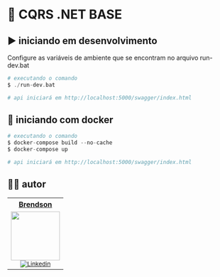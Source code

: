 # 🚀 CQRS .NET BASE

## ▶ iniciando em desenvolvimento
Configure as variáveis de ambiente que se encontram no arquivo run-dev.bat

```php
# executando o comando
$ ./run-dev.bat

# api iniciará em http://localhost:5000/swagger/index.html
```

## 🐋 iniciando com docker

```php
# executando o comando
$ docker-compose build --no-cache
$ docker-compose up

# api iniciará em http://localhost:5000/swagger/index.html
```

## ✍🏼 autor

<table>
  <tr>
   <tr align=center>
        <th><a href="https://github.com/br3nds0n"><strong> Brendson </strong><a></th>
  </tr>
    <td align="center">
      <a href="https://github.com/br3nds0n">
        <img src="https://github.com/br3nds0n/base-net-api/assets/82064724/8d0b1965-b7e1-45b3-ae8e-1a95bf082030" height="110" width="110"/></a><br>
        <sub>
            <a href="https://www.linkedin.com/in/brendson/" target="_blank" rel="noreferrer" rel="noopener">
              <img src="https://img.shields.io/badge/LinkedIn-0077B5?style=for-the-badge&logo=linkedin&logoColor=white" alt="Linkedin"/>
            </a></br>
          </div>
        </sub>
    </td>
</table>
